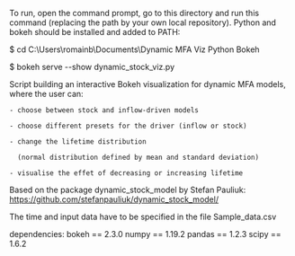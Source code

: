 

To run, open the command prompt, go to this directory and run this command (replacing the path by your own local repository). Python and bokeh should be installed and added to PATH:

$ cd C:\Users\romainb\Documents\Dynamic MFA Viz Python Bokeh

$ bokeh serve --show dynamic_stock_viz.py

Script building an interactive Bokeh visualization
for dynamic MFA models, where the user can:

    - choose between stock and inflow-driven models
	
    - choose different presets for the driver (inflow or stock)
	
    - change the lifetime distribution 
	
      (normal distribution defined by mean and standard deviation)
	  
    - visualise the effet of decreasing or increasing lifetime
    
Based on the package dynamic_stock_model by Stefan Pauliuk:
https://github.com/stefanpauliuk/dynamic_stock_model/

The time and input data have to be specified in the file Sample_data.csv

dependencies:
    bokeh == 2.3.0
    numpy == 1.19.2
    pandas == 1.2.3
    scipy == 1.6.2